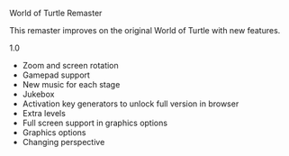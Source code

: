 World of Turtle Remaster

This remaster improves on the original World of Turtle with new features.

1.0

- Zoom and screen rotation
- Gamepad support
- New music for each stage
- Jukebox
- Activation key generators to unlock full version in browser
- Extra levels
- Full screen support in graphics options
- Graphics options
- Changing perspective
